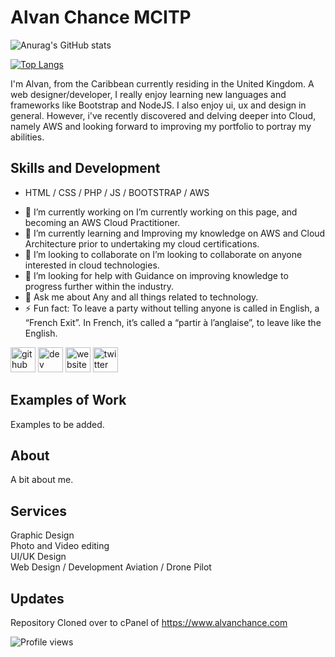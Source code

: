 # Alvan Chance MCITP
![Anurag's GitHub stats](https://github-readme-stats.vercel.app/api?username=alvanchance&show_icons=true&theme=transparent)
<!-- [![Anurag's GitHub stats](https://github-readme-stats.vercel.app/api?username=alvanchance)](https://github.com/anuraghazra/github-readme-stats) -->

[![Top Langs](https://github-readme-stats.vercel.app/api/top-langs/?username=alvanchance&layout=compact)](https://github.com/anuraghazra/github-readme-stats)
<!-- [![Top Langs](https://github-readme-stats.vercel.app/api/top-langs/?username=alvanchance)](https://github.com/anuraghazra/github-readme-stats) -->

<!-- ![Design and Development](https://arturssmirnovs.github.io/github-profile-readme-generator/images/banner.png) -->

I'm Alvan, from the Caribbean currently residing in the United Kingdom. A web designer/developer, I really enjoy learning new languages and frameworks like Bootstrap and NodeJS. I also enjoy ui, ux and design in general. However, i've recently discovered and delving deeper into Cloud, namely AWS and looking forward to improving my portfolio to portray my abilities.

## Skills and Development

* HTML / CSS / PHP / JS / BOOTSTRAP / AWS

- 🔭 I’m currently working on I’m currently working on this page, and becoming an AWS Cloud Practitioner. 
- 🌱 I’m currently learning and Improving my knowledge on AWS and Cloud Architecture prior to undertaking my cloud certifications. 
- 👯 I’m looking to collaborate on I’m looking to collaborate on anyone interested in cloud technologies. 
- 🤔 I’m looking for help with Guidance on improving knowledge to progress further within the industry. 
- 💬 Ask me about Any and all things related to technology. 
- ⚡ Fun fact: To leave a party without telling anyone is called in English, a “French Exit”. In French, it’s called a “partir à l’anglaise”, to leave like the English. 

[<img src='https://cdn.jsdelivr.net/npm/simple-icons@3.0.1/icons/github.svg' alt='github' height='40'>](https://github.com/alvanchance)  [<img src='https://cdn.jsdelivr.net/npm/simple-icons@3.0.1/icons/dev-dot-to.svg' alt='dev' height='40'>](https://dev.to/alvanchance)  [<img src='https://cdn.jsdelivr.net/npm/simple-icons@3.0.1/icons/icloud.svg' alt='website' height='40'>](https://www.alvanchance.com)  [<img src='https://cdn.jsdelivr.net/npm/simple-icons@3.0.1/icons/twitter.svg' alt='twitter' height='40'>](https://twitter.com/AlvanChance)  

## Examples of Work

Examples to be added.

## About

A bit about me.

## Services

Graphic Design<br />
Photo and Video editing<br />
UI/UK Design<br />
Web Design / Development
Aviation / Drone Pilot

## Updates
Repository Cloned over to cPanel of https://www.alvanchance.com

![Profile views](https://gpvc.arturio.dev/alvanchance)
